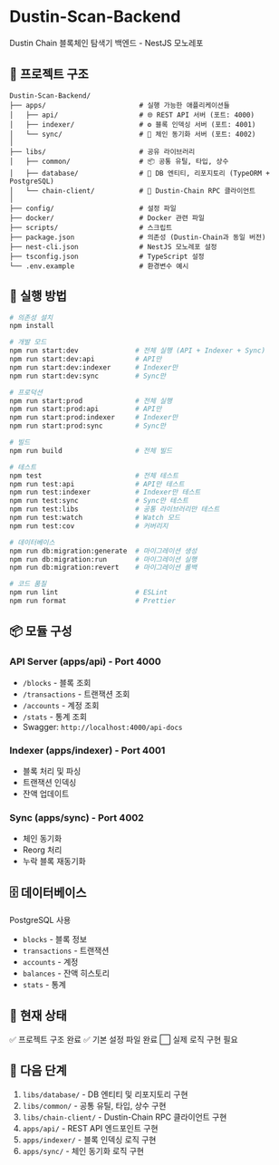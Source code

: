 # Dustin-Scan-Backend

Dustin Chain 블록체인 탐색기 백엔드 - NestJS 모노레포

## 📁 프로젝트 구조

```
Dustin-Scan-Backend/
├── apps/                       # 실행 가능한 애플리케이션들
│   ├── api/                    # 🌐 REST API 서버 (포트: 4000)
│   ├── indexer/                # ⚙️ 블록 인덱싱 서버 (포트: 4001)
│   └── sync/                   # 🔄 체인 동기화 서버 (포트: 4002)
│
├── libs/                       # 공유 라이브러리
│   ├── common/                 # 📦 공통 유틸, 타입, 상수
│   ├── database/               # 💾 DB 엔티티, 리포지토리 (TypeORM + PostgreSQL)
│   └── chain-client/           # 🔗 Dustin-Chain RPC 클라이언트
│
├── config/                     # 설정 파일
├── docker/                     # Docker 관련 파일
├── scripts/                    # 스크립트
├── package.json                # 의존성 (Dustin-Chain과 동일 버전)
├── nest-cli.json               # NestJS 모노레포 설정
├── tsconfig.json               # TypeScript 설정
└── .env.example                # 환경변수 예시
```

## 🚀 실행 방법

```bash
# 의존성 설치
npm install

# 개발 모드
npm run start:dev              # 전체 실행 (API + Indexer + Sync)
npm run start:dev:api          # API만
npm run start:dev:indexer      # Indexer만
npm run start:dev:sync         # Sync만

# 프로덕션
npm run start:prod             # 전체 실행
npm run start:prod:api         # API만
npm run start:prod:indexer     # Indexer만
npm run start:prod:sync        # Sync만

# 빌드
npm run build                  # 전체 빌드

# 테스트
npm test                       # 전체 테스트
npm run test:api               # API만 테스트
npm run test:indexer           # Indexer만 테스트
npm run test:sync              # Sync만 테스트
npm run test:libs              # 공통 라이브러리만 테스트
npm run test:watch             # Watch 모드
npm run test:cov               # 커버리지

# 데이터베이스
npm run db:migration:generate  # 마이그레이션 생성
npm run db:migration:run       # 마이그레이션 실행
npm run db:migration:revert    # 마이그레이션 롤백

# 코드 품질
npm run lint                   # ESLint
npm run format                 # Prettier
```

## 📦 모듈 구성

### API Server (apps/api) - Port 4000

- `/blocks` - 블록 조회
- `/transactions` - 트랜잭션 조회
- `/accounts` - 계정 조회
- `/stats` - 통계 조회
- Swagger: `http://localhost:4000/api-docs`

### Indexer (apps/indexer) - Port 4001

- 블록 처리 및 파싱
- 트랜잭션 인덱싱
- 잔액 업데이트

### Sync (apps/sync) - Port 4002

- 체인 동기화
- Reorg 처리
- 누락 블록 재동기화

## 🗄️ 데이터베이스

PostgreSQL 사용

- `blocks` - 블록 정보
- `transactions` - 트랜잭션
- `accounts` - 계정
- `balances` - 잔액 히스토리
- `stats` - 통계

## 📝 현재 상태

✅ 프로젝트 구조 완료
✅ 기본 설정 파일 완료
⬜ 실제 로직 구현 필요

## 🎯 다음 단계

1. `libs/database/` - DB 엔티티 및 리포지토리 구현
2. `libs/common/` - 공통 유틸, 타입, 상수 구현
3. `libs/chain-client/` - Dustin-Chain RPC 클라이언트 구현
4. `apps/api/` - REST API 엔드포인트 구현
5. `apps/indexer/` - 블록 인덱싱 로직 구현
6. `apps/sync/` - 체인 동기화 로직 구현
